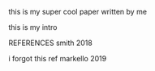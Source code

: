 

this is my super cool paper 
written by me

this is my intro

  
REFERENCES smith 2018 


i forgot this ref markello 2019
